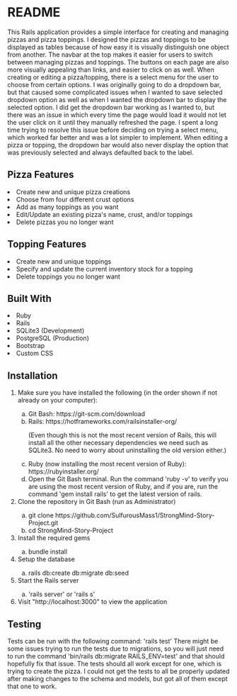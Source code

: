 # README

This Rails application provides a simple interface for creating and managing pizzas and pizza toppings. I designed the pizzas and toppings to be displayed as tables because of how easy it is visually distinguish one object from another. The navbar at the top makes it easier for users to switch between managing pizzas and toppings. The buttons on each page are also more visually appealing than links, and easier to click on as well. When creating or editing a pizza/topping, there is a select menu for the user to choose from certain options. I was originally going to do a dropdown bar, but that caused some complicated issues when I wanted to save selected dropdown option as well as when I wanted the dropdown bar to display the selected option. I did get the dropdown bar working as I wanted to, but there was an issue in which every time the page would load it would not let the user click on it until they manually refreshed the page. I spent a long time trying to resolve this issue before deciding on trying a select menu, which worked far better and was a lot simpler to implement. When editing a pizza or topping, the dropdown bar would also never display the option that was previously selected and always defaulted back to the label. 

<h2>Pizza Features</h2>
  <li>Create new and unique pizza creations</li>
  <li>Choose from four different crust options</li>
  <li>Add as many toppings as you want</li>
  <li>Edit/Update an existing pizza's name, crust, and/or toppings</li>
  <li>Delete pizzas you no longer want</li>

<h2>Topping Features</h2>
  <li>Create new and unique toppings</li>
  <li>Specify and update the current inventory stock for a topping</li>
  <li>Delete toppings you no longer want</li>

<h2>Built With</h2>
  <li>Ruby</li>
  <li>Rails</li>
  <li>SQLite3 (Development)</li>
  <li>PostgreSQL (Production)</li>
  <li>Bootstrap</li>
  <li>Custom CSS</li>

<h2>Installation</h2>
<ol>
  <li>Make sure you have installed the following (in the order shown if not already on your computer):</li>
    <ol type="a">
      <li>Git Bash: https://git-scm.com/download</li>
      <li>Rails: https://hotframeworks.com/railsinstaller-org/</li>
      <p>(Even though this is not the most recent version of Rails, this will install all the other necessary dependencies we need such as SQLite3. No need to worry about uninstalling the old version either.)</p>
      <li>Ruby (now installing the most recent version of Ruby): https://rubyinstaller.org/</li>
      <li>Open the Git Bash terminal. Run the command 'ruby -v' to verify you are using the most recent version of Ruby, and if you are, run the command 'gem install rails' to get the latest version of rails.</li>
    </ol>
  <li>Clone the repository in Git Bash (run as Administrator)</li>
    <ol type="a">
      <li>git clone https://github.com/SulfurousMass1/StrongMind-Story-Project.git</li>
      <li>cd StrongMind-Story-Project</li>
    </ol>
  <li>Install the required gems</li>
    <ol type="a">
      <li>bundle install</li>
    </ol>
  <li>Setup the database</li>
    <ol type="a">
      <li>rails db:create db:migrate db:seed</li>
    </ol>
  <li>Start the Rails server</li>
    <ol type="a">
      <li>'rails server' or 'rails s'</li>
    </ol>
  <li>Visit "http://localhost:3000" to view the application</li>
</ol>

<h2>Testing</h2>
Tests can be run with the following command: 'rails test'
There might be some issues trying to run the tests due to migrations, so you will just need to run the command 'bin/rails db:migrate RAILS_ENV=test' and that should hopefully fix that issue.
The tests should all work except for one, which is trying to create the pizza. I could not get the tests to all be properly updated after making changes to the schema and models, but got all of them except that one to work.
